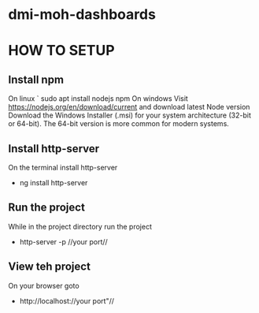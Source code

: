 ﻿# dmi-moh-dashboards
 
# HOW TO SETUP

## Install npm

On linux
` sudo apt install nodejs npm
On windows
Visit https://nodejs.org/en/download/current and download latest Node version
Download the Windows Installer (.msi) for your system architecture (32-bit or 64-bit). The 64-bit version is more common for modern systems.

## Install http-server

On the terminal install http-server
- ng install http-server
  
## Run the project

While in the project directory run the project
- http-server -p //your port//

## View teh project

On your browser goto
- http://localhost://your port"//
